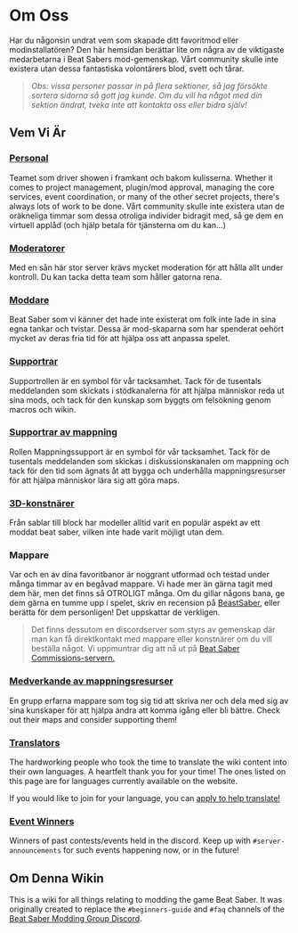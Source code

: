 # Om Oss
Har du någonsin undrat vem som skapade ditt favoritmod eller modinstallatören? Den här hemsidan berättar lite om några av de viktigaste medarbetarna i Beat Sabers mod-gemenskap. Vårt community skulle inte existera utan dessa fantastiska volontärers blod, svett och tårar.

> *Obs: vissa personer passar in på flera sektioner, så jag försökte sortera sidorna så gott jag kunde. Om du vill ha något med din sektion ändrat, tveka inte att kontakta oss eller bidra själv!*

## Vem Vi Är

### [Personal](./staff.md)
Teamet som driver showen i framkant och bakom kulisserna. Whether it comes to project management, plugin/mod approval, managing the core services, event coordination, or many of the other secret projects, there's always lots of work to be done. Vårt community skulle inte existera utan de oräkneliga timmar som dessa otroliga individer bidragit med, så ge dem en virtuell applåd (och hjälp betala för tjänsterna om du kan...)

### [Moderatorer](./moderators.md)
Med en sån här stor server krävs mycket moderation för att hålla allt under kontroll. Du kan tacka detta team som håller gatorna rena.

### [Moddare](./modders.md)
Beat Saber som vi känner det hade inte existerat om folk inte lade in sina egna tankar och tvistar. Dessa är mod-skaparna som har spenderat oehört mycket av deras fria tid för att hjälpa oss att anpassa spelet.

### [Supportrar](./supports.md)
Supportrollen är en symbol för vår tacksamhet. Tack för de tusentals meddelanden som skickats i stödkanalerna för att hjälpa människor reda ut sina mods, och tack för den kunskap som byggts om felsökning genom macros och wikin.

### [Supportrar av mappning](./mapping-supports.md)
Rollen Mappningssupport är en symbol för vår tacksamhet. Tack för de tusentals meddelanden som skickas i diskussionskanalen om mappning och tack för den tid som ägnats åt att bygga och underhålla mappningsresurser för att hjälpa människor lära sig att göra maps.

### [3D-konstnärer](./3d-artists.md)
Från sablar till block har modeller alltid varit en populär aspekt av ett moddat beat saber, vilken inte hade varit möjligt utan dem.

### Mappare
Var och en av dina favoritbanor är noggrant utformad och testad under många timmar av en begåvad mappare. Vi hade mer än gärna tagit med dem här, men det finns så OTROLIGT många. Om du gillar någons bana, ge dem gärna en tumme upp i spelet, skriv en recension på [BeastSaber](https://bsaber.com), eller berätta för dem personligen! Det uppskattar de verkligen.

> Det finns dessutom en discordserver som styrs av gemenskap där man kan få direktkontakt med mappare eller konstnärer om du vill beställa något. Vi uppmuntrar dig att nå ut på [Beat Saber Commissions-servern.](https://discord.gg/4RbcH5G)

### [Medverkande av mappningsresurser](/mapping/mapping-credits.md)
En grupp erfarna mappare som tog sig tid att skriva ner och dela med sig av sina kunskaper för att hjälpa andra att komma igång eller bli bättre. Check out their maps and consider supporting them!

### [Translators](./translators.md)
The hardworking people who took the time to translate the wiki content into their own languages. A heartfelt thank you for your time! The ones listed on this page are for languages currently available on the website.

If you would like to join for your language, you can [apply to help translate!](https://forms.gle/e3BqA3poMjESARe76)

### [Event Winners](./event-winner.md)
Winners of past contests/events held in the discord. Keep up with `#server-announcements` for such events happening now, or in the future!

## Om Denna Wikin
This is a wiki for all things relating to modding the game Beat Saber. It was originally created to replace the `#beginners-guide` and `#faq` channels of the [Beat Saber Modding Group Discord](https://discord.gg/beatsabermods).
